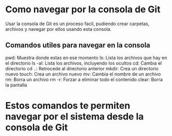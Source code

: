# Como navegar por la consola de Git

Usar la consola de Git es un proceso facil, pudiendo crear carpetas, archivos y navegar por ellos usando esta consola.

## Comandos utiles para navegar en la consola

pwd: Muestra donde estas en ese momento
ls: Lista los archivos que hay en el directorio
ls -al: Lista los archivos, incluyendo los ocultos
cd: Cambia el directorio
cd ..: Retrocede al directorio anterior
mkdir: Crea un directorio nuevo
touch: Crea un archivo nuevo
mv: Cambia el nombre de un archivo
rm: Borra un archivo
rm -r: Forzar a eliminar todo el contenido
clear: Borra la pantalla

# Estos comandos te permiten navegar por el sistema desde la consola de Git
